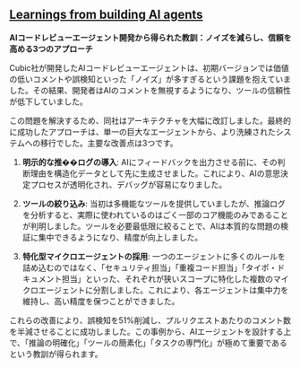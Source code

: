 ## [Learnings from building AI agents](https://www.cubic.dev/blog/learnings-from-building-ai-agents)

**AIコードレビューエージェント開発から得られた教訓：ノイズを減らし、信頼を高める3つのアプローチ**

Cubic社が開発したAIコードレビューエージェントは、初期バージョンでは価値の低いコメントや誤検知といった「ノイズ」が多すぎるという課題を抱えていました。その結果、開発者はAIのコメントを無視するようになり、ツールの信頼性が低下していました。

この問題を解決するため、同社はアーキテクチャを大幅に改訂しました。最終的に成功したアプローチは、単一の巨大なエージェントから、より洗練されたシステムへの移行でした。主要な改善点は3つです。

1.  **明示的な推��ログの導入**: AIにフィードバックを出力させる前に、その判断理由を構造化データとして先に生成させました。これにより、AIの意思決定プロセスが透明化され、デバッグが容易になりました。

2.  **ツールの絞り込み**: 当初は多機能なツールを提供していましたが、推論ログを分析すると、実際に使われているのはごく一部のコア機能のみであることが判明しました。ツールを必要最低限に絞ることで、AIは本質的な問題の検証に集中できるようになり、精度が向上しました。

3.  **特化型マイクロエージェントの採用**: 一つのエージェントに多くのルールを詰め込むのではなく、「セキュリティ担当」「重複コード担当」「タイポ・ドキュメント担当」といった、それぞれが狭いスコープに特化した複数のマイクロエージェントに分割しました。これにより、各エージェントは集中力を維持し、高い精度を保つことができました。

これらの改善により、誤検知を51%削減し、プルリクエストあたりのコメント数を半減させることに成功しました。この事例から、AIエージェントを設計する上で、「推論の明確化」「ツールの簡素化」「タスクの専門化」が極めて重要であるという教訓が得られます。
